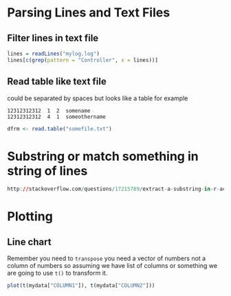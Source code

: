 # Parsing Lines and Text Files

## Filter lines in text file

```R
lines = readLines("mylog.log")
lines[c(grep(pattern = "Controller", x = lines))]
```

## Read table like text file

could be separated by spaces but looks like a table for example

```
12312312312  1  2  somename
12312312312  4  1  someothername
```

```R
dfrm <- read.table("somefile.txt")
```

# Substring or match something in string of lines

```R
http://stackoverflow.com/questions/17215789/extract-a-substring-in-r-according-to-a-pattern
```

# Plotting

## Line chart

Remember you need to `transpose` you need a vector of numbers not a column of numbers so assuming we have list of columns or something we are going to use `t()` to transform it.

```R
plot(t(mydata["COLUMN1"]), t(mydata["COLUMN2"]))
```

